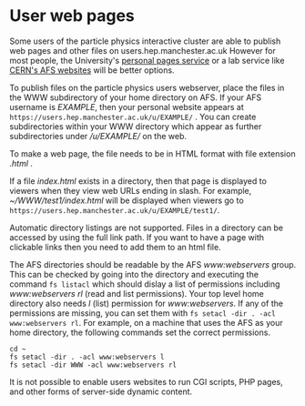# User web pages

Some users of the particle physics interactive cluster are able to publish web pages and other 
files on users.hep.manchester.ac.uk However for most people, the University's 
[personal pages service](https://personalpages.manchester.ac.uk/personalwebpages.html) or a 
lab service like 
[CERN's AFS websites](https://espace.cern.ch/webservices-help/websitemanagement/ConfiguringAFSSites/Pages/PermissionsforyourAFSfolder.aspx)
will be better options.

To publish files on the particle physics users webserver, place the files in the WWW subdirectory 
of your home directory on AFS. If your AFS username is _EXAMPLE_, then your personal website 
appears at ``https://users.hep.manchester.ac.uk/u/EXAMPLE/`` . You can create subdirectories 
within your WWW directory which appear as further subdirectories under _/u/EXAMPLE/_ on 
the web. 

To make a web page, the file needs to be in HTML format with file extension _.html_ .

If a file _index.html_ exists in a directory, then that page is displayed to viewers when
they view web URLs ending in slash. For example, _~/WWW/test1/index.html_ will be displayed
when viewers go to ``https://users.hep.manchester.ac.uk/u/EXAMPLE/test1/``.

Automatic directory listings are not supported.
Files in a directory can be accessed by using the full link path.
If you want to have a page with clickable links then you need to add them to an html file.

The AFS directories should be readable by the AFS _www:webservers_ group. This can be checked
by going into the directory and executing the command ``fs listacl`` which should dislay a list 
of permissions including _www:webservers rl_ (read and list permissions).
Your top level home directory also needs _l_ (list) permission for _www:webservers_.
If any of the permissions are missing, you can set them with ``fs setacl -dir . -acl www:webservers rl``.
For example, on a machine that uses the AFS as your home directory, the following commands set
the correct permissions.
```
cd ~
fs setacl -dir . -acl www:webservers l
fs setacl -dir WWW -acl www:webservers rl
```

It is not possible to enable users websites to run CGI scripts, PHP pages, and other forms of
server-side dynamic content. 
